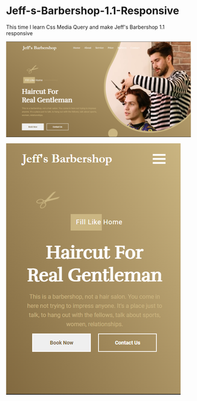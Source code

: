 # Jeff-s-Barbershop-1.1-Responsive

This time I learn Css Media Query and make Jeff's Barbershop 1.1 responsive

![](img/thumbnail-desktop.png)

![](img/thumbnail-mobile.png)

